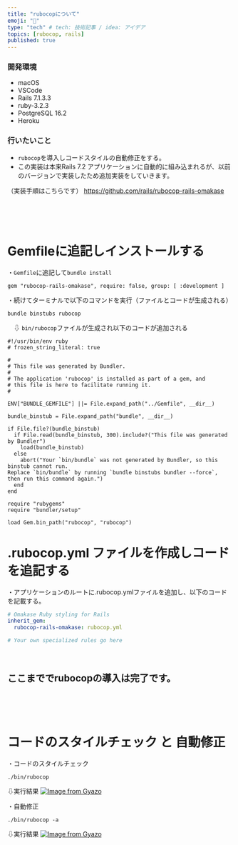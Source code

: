 ```yaml
---
title: "rubocopについて"
emoji: "🤖"
type: "tech" # tech: 技術記事 / idea: アイデア
topics: [rubocop, rails]
published: true
---
```

### 開発環境
- macOS
- VSCode
- Rails 7.1.3.3
- ruby-3.2.3
- PostgreSQL 16.2
- Heroku

### 行いたいこと
- `rubocop`を導入しコードスタイルの自動修正をする。
- この実装は本来Rails 7.2 アプリケーションに自動的に組み込まれるが、以前のバージョンで実装したため追加実装をしていきます。


（実装手順はこちらです）
https://github.com/rails/rubocop-rails-omakase

<br>
<br>
<br>

# Gemfileに追記しインストールする
・`Gemfile`に追記して`bundle install`
```rb:Gemfile
gem "rubocop-rails-omakase", require: false, group: [ :development ]
```
・続けてターミナルで以下のコマンドを実行（ファイルとコードが生成される）
```:ターミナル
bundle binstubs rubocop
```
　⇩ `bin/rubocop`ファイルが生成され以下のコードが追加される
```rb:bin/rubocop
#!/usr/bin/env ruby
# frozen_string_literal: true

#
# This file was generated by Bundler.
#
# The application 'rubocop' is installed as part of a gem, and
# this file is here to facilitate running it.
#

ENV["BUNDLE_GEMFILE"] ||= File.expand_path("../Gemfile", __dir__)

bundle_binstub = File.expand_path("bundle", __dir__)

if File.file?(bundle_binstub)
  if File.read(bundle_binstub, 300).include?("This file was generated by Bundler")
    load(bundle_binstub)
  else
    abort("Your `bin/bundle` was not generated by Bundler, so this binstub cannot run.
Replace `bin/bundle` by running `bundle binstubs bundler --force`, then run this command again.")
  end
end

require "rubygems"
require "bundler/setup"

load Gem.bin_path("rubocop", "rubocop")
```
# .rubocop.yml ファイルを作成しコードを追記する
・アプリケーションのルートに.rubocop.ymlファイルを追加し、以下のコードを記載する。
```:.rubocop.yml
# Omakase Ruby styling for Rails
inherit_gem:
  rubocop-rails-omakase: rubocop.yml

# Your own specialized rules go here
```
<br>

## ここまででrubocopの導入は完了です。
<br>
<br>
<br>

# コードのスタイルチェック と 自動修正
・コードのスタイルチェック
```:ターミナル
./bin/rubocop
```
⇩実行結果
[![Image from Gyazo](https://i.gyazo.com/41e7f2820c2158bbb0e40e4960a9b62e.png)](https://gyazo.com/41e7f2820c2158bbb0e40e4960a9b62e)
<br>

・自動修正
```:ターミナル
./bin/rubocop -a
```
⇩実行結果
[![Image from Gyazo](https://i.gyazo.com/957d6f791894e8bab7650cebdce332a2.png)](https://gyazo.com/957d6f791894e8bab7650cebdce332a2)

<br>
<br>
<br>
